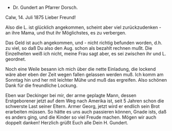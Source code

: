 + Dr. Gundert an Pfarrer Dorsch.

 Calw, 14. Juli 1875
Lieber Freund!

Also die L. ist glücklich angekommen, scheint aber viel zurückzudenken - an ihre Mama, und thut ihr Möglichstes, es zu verbergen.

Das Geld ist auch angekommen, und - nicht richtig befunden worden, d.h. zu viel, so daß Du also den Aug. schon als bezahlt rechnen mußt. Die Einzelheiten weiß ich nicht, meine Frau sagt aber, es sei zwischen ihr und L. geordnet.

Noch eine Weile besann ich mich über die nette Einladung, die lockend wäre aber eben der Zeit wegen fallen gelassen werden muß. Ich komm am Sonntag hin und her mit leichter Mühe und muß das ergreifen. Also schönen Dank für die freundliche Lockung.

Eben war Deckinger bei mir, der arme geplagte Mann, dessen Erstgeborener jetzt auf dem Weg nach Amerika ist, seit 5 Jahren schon die schwerste Last seiner Eltern. Armer Georg, jetzt wird er endlich sein Brot erarbeiten müssen. So hätte es uns auch passieren können, Gnade ists, daß es anders ging, und die Kinder so viel Freude machen. Mögen wir auch doppelt danken! 
 Herzlich grüßt Euch alle
 Dein H. Gundert.
